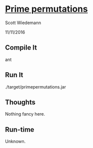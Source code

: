 # [Prime permutations](http://projecteuler.net/problem=49)
Scott Wiedemann

11/11/2016

## Compile It
ant


## Run It
./target/primepermutations.jar

## Thoughts
Nothing fancy here.

## Run-time
Unknown.
